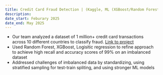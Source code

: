 ```yaml
---
title: Credit Card Fraud Detection | (Kaggle, ML (XGBoost/Random Forest), Python)
description: 
date_start: Feburary 2025
date_end: May 2025
---
```

- Our team analyzed a dataset of 1 million+ credit card transactions across 10 different countries to classify fraud. [Link to project](https://deepnote.com/workspace/Spring-2025-c3312968-b254-45de-97a4-5c63d14442a2/project/DSS-Decal-Spring-2025-project-Duplicate-a34116d2-d527-4cb2-b5b3-3326feeadfdb/notebook/Notebook-1-4df7f8b3457449ae9941c4f7216da305?utm_source=share-modal&utm_medium=product-shared-content&utm_campaign=notebook&utm_content=a34116d2-d527-4cb2-b5b3-3326feeadfdb)
- Used Random Forest, XGBoost, Logisitic regression to refine approach to achieve high recall and accuracy scores of 99% on an imbalanced dataset
- Addressed challenges of imbalanced data by standardizing, using stratified sampling for test-train spliting, and using stronger ML models 
